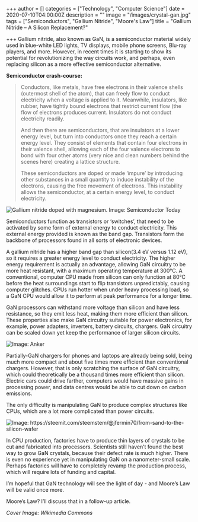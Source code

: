 +++
author = []
categories = ["Technology", "Computer Science"]
date = 2020-07-10T04:00:00Z
description = ""
image = "/images/crystal-gan.jpg"
tags = ["Semiconductors", "Gallium Nitride", "Moore's Law"]
title = "Gallium Nitride – A Silicon Replacement?"

+++
Gallium nitride, also known as GaN, is a semiconductor material widely used in blue-white LED lights, TV displays, mobile phone screens, Blu-ray players, and more. However, in recent times it is starting to show its potential for revolutionizing the way circuits work, and perhaps, even replacing silicon as a more effective semiconductor alternative.

**Semiconductor crash-course:**

> Conductors, like metals, have free electrons in their valence shells (outermost shell of the atom), that can freely flow to conduct electricity when a voltage is applied to it. Meanwhile, insulators, like rubber, have tightly bound electrons that restrict current flow (the flow of electrons produces current. Insulators do not conduct electricity readily.
>
> And then there are semiconductors, that are insulators at a lower energy level, but turn into conductors once they reach a certain energy level. They consist of elements that contain four electrons in their valence shell, allowing each of the four valence electrons to bond with four other atoms (very nice and clean numbers behind the scenes here) creating a lattice structure.
>
> These semiconductors are doped or made ‘impure’ by introducing other substances in a small quantity to induce instability of the electrons, causing the free movement of electrons. This instability allows the semiconductor, at a certain energy level, to conduct electricity.

![](/images/gandoping.gif "Gallium nitride doped with magnesium. Image: Semiconductor Today")

Semiconductors function as transistors or ‘switches’, that need to be activated by some form of external energy to conduct electricity. This external energy provided is known as the band gap. Transistors form the backbone of processors found in all sorts of electronic devices.

A gallium nitride has a higher band gap than silicon(3.4 eV versus 1.12 eV), so it requires a greater energy level to conduct electricity. The higher energy requirement is actually an advantage, allowing GaN circuitry to be more heat resistant, with a maximum operating temperature at 300°C. A conventional, computer CPU made from silicon can only function at 80°C before the heat surroundings start to flip transistors unpredictably, causing computer glitches. CPUs run hotter when under heavy processing load, so a GaN CPU would allow it to perform at peak performance for a longer time.

GaN processors can withstand more voltage than silicon and have less resistance, so they emit less heat, making them more efficient than silicon. These properties also make GaN circuitry suitable for power electronics, for example, power adapters, inverters, battery circuits, chargers. GaN circuitry can be scaled down yet keep the performance of larger silicon circuits.

![](/images/anker_charger.jpg "Image: Anker")

Partially-GaN chargers for phones and laptops are already being sold, being much more compact and about five times more efficient than conventional chargers. However, that is only scratching the surface of GaN circuitry, which could theoretically be a thousand times more efficient than silicon. Electric cars could drive farther, computers would have massive gains in processing power, and data centres would be able to cut down on carbon emissions.

The only difficulty is manipulating GaN to produce complex structures like CPUs, which are a lot more complicated than power circuits.

![](/images/google-images.jpg " Image: https://steemit.com/steemstem/@jfermin70/from-sand-to-the-silicon-wafer")

In CPU production, factories have to produce thin layers of crystals to be cut and fabricated into processors. Scientists still haven’t found the best way to grow GaN crystals, because their defect rate is much higher. There is even no experience yet in manipulating GaN on a nanometer-small scale. Perhaps factories will have to completely revamp the production process, which will require lots of funding and capital.

I’m hopeful that GaN technology will see the light of day - and Moore’s Law will be valid once more.

Moore’s Law? I’ll discuss that in a follow-up article.

_Cover Image: Wikimedia Commons_